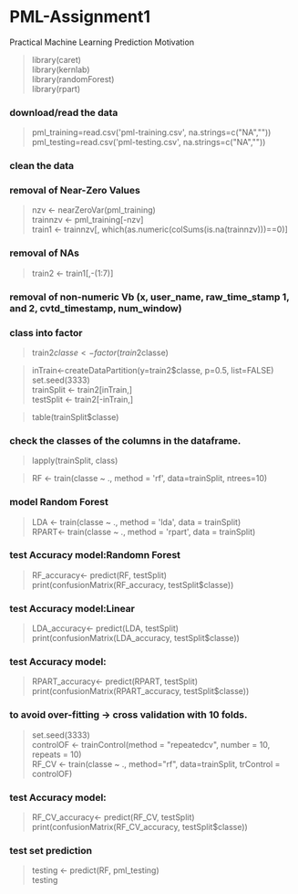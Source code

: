 # PML-Assignment1
Practical Machine Learning Prediction Motivation
> library(caret)  
> library(kernlab)  
> library(randomForest)  
> library(rpart)

### download/read the data
> pml_training=read.csv('pml-training.csv', na.strings=c("NA",""))  
> pml_testing=read.csv('pml-testing.csv', na.strings=c("NA",""))  

### clean the data
### removal of Near-Zero Values 
> nzv <- nearZeroVar(pml_training)   
> trainnzv <- pml_training[-nzv]  
> train1 <- trainnzv[, which(as.numeric(colSums(is.na(trainnzv)))==0)]   

### removal of NAs  
> train2 <- train1[,-(1:7)]

### removal of non-numeric Vb (x, user_name, raw_time_stamp 1, and 2, cvtd_timestamp, num_window)  

### class into factor
> train2$classe <- factor(train2$classe) 

> inTrain<-createDataPartition(y=train2$classe,
                             p=0.5, list=FALSE)  
> set.seed(3333)  
> trainSplit <- train2[inTrain,]  
> testSplit <- train2[-inTrain,]  

> table(trainSplit$classe) 

### check the classes of the columns in the dataframe.  
> lapply(trainSplit, class) 

> RF <- train(classe ~ ., method = 'rf', data=trainSplit, ntrees=10)  

### model Random Forest      
> LDA <- train(classe ~ ., method = 'lda', data = trainSplit)   
> RPART<- train(classe ~ ., method = 'rpart', data = trainSplit)  

### test Accuracy model:Randomn Forest
> RF_accuracy<- predict(RF, testSplit)  
> print(confusionMatrix(RF_accuracy, testSplit$classe))  

### test Accuracy model:Linear
> LDA_accuracy<- predict(LDA, testSplit)  
> print(confusionMatrix(LDA_accuracy, testSplit$classe))  

### test Accuracy model:
> RPART_accuracy<- predict(RPART, testSplit)  
> print(confusionMatrix(RPART_accuracy, testSplit$classe)) 

### to avoid over-fitting -> cross validation with 10 folds.
> set.seed(3333)   
> controlOF <- trainControl(method = "repeatedcv", number = 10, repeats = 10)  
> RF_CV <- train(classe ~ ., method="rf",  data=trainSplit, trControl = controlOF)

### test Accuracy model:  
> RF_CV_accuracy<- predict(RF_CV, testSplit) 
> print(confusionMatrix(RF_CV_accuracy, testSplit$classe))  

### test set prediction
> testing <- predict(RF, pml_testing)   
> testing  
